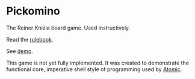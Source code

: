 # Pickomino

The Reiner Knizia board game.  Used instructively.

Read the [rulebook](7c-pickomino-rulebook.pdf).

See [demo](https://doesideas.com/pickomino?players=Mario,Jenn,Ava,Zoe&monitor=*).

This game is not yet fully implemented.  It was created to demonstrate the functional core, imperative shell style of programming used by [Atomic](https://github.com/mlanza/atomic).
